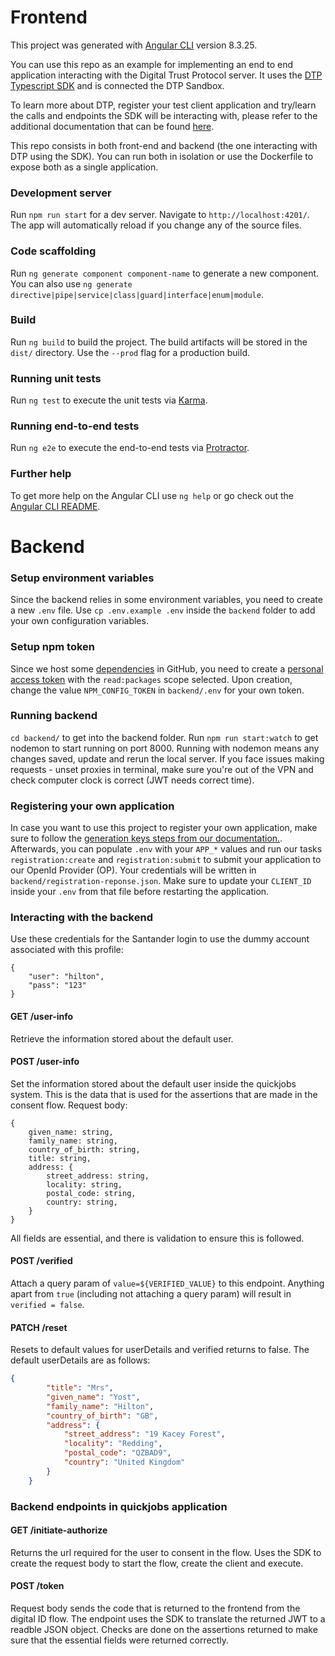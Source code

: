 # Frontend

This project was generated with [Angular CLI](https://github.com/angular/angular-cli) version 8.3.25.

You can use this repo as an example for implementing an end to end application interacting with the Digital Trust Protocol server. It uses the [DTP Typescript SDK](https://github.com/gruposantander/digital-trust-typescript-sdk) and is connected the DTP Sandbox.

To learn more about DTP, register your test client application and try/learn the calls and endpoints the SDK will be interacting with, please refer to the additional documentation that can be found [here](https://gruposantander.github.io/digital-trust-docs/).

This repo consists in both front-end and backend (the one interacting with DTP using the SDK). You can run both in isolation or use the Dockerfile to expose both as a single application.

### Development server

Run `npm run start` for a dev server. Navigate to `http://localhost:4201/`. The app will automatically reload if you change any of the source files.

### Code scaffolding

Run `ng generate component component-name` to generate a new component. You can also use `ng generate directive|pipe|service|class|guard|interface|enum|module`.

### Build

Run `ng build` to build the project. The build artifacts will be stored in the `dist/` directory. Use the `--prod` flag for a production build.

### Running unit tests

Run `ng test` to execute the unit tests via [Karma](https://karma-runner.github.io).

### Running end-to-end tests

Run `ng e2e` to execute the end-to-end tests via [Protractor](http://www.protractortest.org/).

### Further help

To get more help on the Angular CLI use `ng help` or go check out the [Angular CLI README](https://github.com/angular/angular-cli/blob/master/README.md).

# Backend

### Setup environment variables

Since the backend relies in some environment variables, you need to create a new `.env` file. Use `cp .env.example .env` inside the `backend` folder to add your own configuration variables.

### Setup npm token

Since we host some [dependencies](https://github.com/gruposantander/digital-trust-example-journey/blob/ab48fa797d5a5c7e34714cfcee473e28c3d65661/backend/package.json#L14) in GitHub, you need to create a [personal access token](https://docs.github.com/en/free-pro-team@latest/github/authenticating-to-github/creating-a-personal-access-token) with the `read:packages` scope selected. Upon creation, change the value `NPM_CONFIG_TOKEN` in `backend/.env` for your own token.

### Running backend

`cd backend/` to get into the backend folder. Run `npm run start:watch` to get nodemon to start running on port 8000. Running with nodemon means any changes saved, update and rerun the local server. If you face issues making requests - unset proxies in terminal, make sure you're out of the VPN and check computer clock is correct (JWT needs correct time).

### Registering your own application

In case you want to use this project to register your own application, make sure to follow the [generation keys steps from our documentation.](https://gruposantander.github.io/digital-trust-docs/docs/quick_development_guide#annex-5-generate-your-publicprivate-keys). Afterwards, you can populate `.env` with your `APP_*` values and run our tasks `registration:create` and `registration:submit` to submit your application to our OpenId Provider (OP). Your credentials will be written in `backend/registration-reponse.json`. Make sure to update your `CLIENT_ID` inside your `.env` from that file before restarting the application.

### Interacting with the backend

Use these credentials for the Santander login to use the dummy account associated with this profile: 
```
{
	"user": "hilton",
	"pass": "123"
}
```

####  GET /user-info
Retrieve the information stored about the default user. 

####  POST /user-info
Set the information stored about the default user inside the quickjobs system. This is the data that is used for the assertions that are made in the consent flow. Request body: 
```
{
    given_name: string,
    family_name: string,
    country_of_birth: string,
    title: string,
    address: {
        street_address: string,
        locality: string,
        postal_code: string,
        country: string,
    }
}
``` 
All fields are essential, and there is validation to ensure this is followed.

####  POST /verified
Attach a query param of `value=${VERIFIED_VALUE}` to this endpoint. Anything apart from `true` (including not attaching a query param) will result in `verified = false`.

#### PATCH /reset
Resets to default values for userDetails and verified returns to false. The default userDetails are as follows:

```json
{
        "title": "Mrs",
        "given_name": "Yost",
        "family_name": "Hilton",
        "country_of_birth": "GB",
        "address": {
            "street_address": "19 Kacey Forest",
            "locality": "Redding",
            "postal_code": "QZBAD9",
            "country": "United Kingdom"
        }
    }
```

### Backend endpoints in quickjobs application

#### GET /initiate-authorize
Returns the url required for the user to consent in the flow. Uses the SDK to create the request body to start the flow, create the client and execute.

#### POST /token
Request body sends the code that is returned to the frontend from the digital ID flow. The endpoint uses the SDK to translate the returned JWT to a readble JSON object. Checks are done on the assertions returned to make sure that the essential fields were returned correctly.
